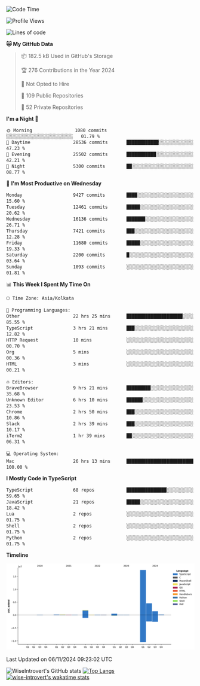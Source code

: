 <!--START_SECTION:waka-->
![Code Time](http://img.shields.io/badge/Code%20Time-1%2C787%20hrs%2059%20mins-blue)

![Profile Views](http://img.shields.io/badge/Profile%20Views-0-blue)

![Lines of code](https://img.shields.io/badge/From%20Hello%20World%20I%27ve%20Written-26.6%20million%20lines%20of%20code-blue)

**🐱 My GitHub Data** 

> 📦 182.5 kB Used in GitHub's Storage 
 > 
> 🏆 276 Contributions in the Year 2024
 > 
> 🚫 Not Opted to Hire
 > 
> 📜 109 Public Repositories 
 > 
> 🔑 52 Private Repositories 
 > 
**I'm a Night 🦉** 

```text
🌞 Morning                1080 commits        ░░░░░░░░░░░░░░░░░░░░░░░░░   01.79 % 
🌆 Daytime                28536 commits       ████████████░░░░░░░░░░░░░   47.23 % 
🌃 Evening                25502 commits       ███████████░░░░░░░░░░░░░░   42.21 % 
🌙 Night                  5300 commits        ██░░░░░░░░░░░░░░░░░░░░░░░   08.77 % 
```
📅 **I'm Most Productive on Wednesday** 

```text
Monday                   9427 commits        ████░░░░░░░░░░░░░░░░░░░░░   15.60 % 
Tuesday                  12461 commits       █████░░░░░░░░░░░░░░░░░░░░   20.62 % 
Wednesday                16136 commits       ███████░░░░░░░░░░░░░░░░░░   26.71 % 
Thursday                 7421 commits        ███░░░░░░░░░░░░░░░░░░░░░░   12.28 % 
Friday                   11680 commits       █████░░░░░░░░░░░░░░░░░░░░   19.33 % 
Saturday                 2200 commits        █░░░░░░░░░░░░░░░░░░░░░░░░   03.64 % 
Sunday                   1093 commits        ░░░░░░░░░░░░░░░░░░░░░░░░░   01.81 % 
```


📊 **This Week I Spent My Time On** 

```text
🕑︎ Time Zone: Asia/Kolkata

💬 Programming Languages: 
Other                    22 hrs 25 mins      █████████████████████░░░░   85.55 % 
TypeScript               3 hrs 21 mins       ███░░░░░░░░░░░░░░░░░░░░░░   12.82 % 
HTTP Request             10 mins             ░░░░░░░░░░░░░░░░░░░░░░░░░   00.70 % 
Org                      5 mins              ░░░░░░░░░░░░░░░░░░░░░░░░░   00.36 % 
HTML                     3 mins              ░░░░░░░░░░░░░░░░░░░░░░░░░   00.21 % 

🔥 Editors: 
BraveBrowser             9 hrs 21 mins       █████████░░░░░░░░░░░░░░░░   35.68 % 
Unknown Editor           6 hrs 10 mins       ██████░░░░░░░░░░░░░░░░░░░   23.53 % 
Chrome                   2 hrs 50 mins       ███░░░░░░░░░░░░░░░░░░░░░░   10.86 % 
Slack                    2 hrs 39 mins       ███░░░░░░░░░░░░░░░░░░░░░░   10.17 % 
iTerm2                   1 hr 39 mins        ██░░░░░░░░░░░░░░░░░░░░░░░   06.31 % 

💻 Operating System: 
Mac                      26 hrs 13 mins      █████████████████████████   100.00 % 
```

**I Mostly Code in TypeScript** 

```text
TypeScript               68 repos            ███████████████░░░░░░░░░░   59.65 % 
JavaScript               21 repos            █████░░░░░░░░░░░░░░░░░░░░   18.42 % 
Lua                      2 repos             ░░░░░░░░░░░░░░░░░░░░░░░░░   01.75 % 
Shell                    2 repos             ░░░░░░░░░░░░░░░░░░░░░░░░░   01.75 % 
Python                   2 repos             ░░░░░░░░░░░░░░░░░░░░░░░░░   01.75 % 
```



**Timeline**

![Lines of Code chart](https://raw.githubusercontent.com/wise-introvert/wise-introvert/master/assets/bar_graph.png)


 Last Updated on 06/11/2024 09:23:02 UTC
<!--END_SECTION:waka-->

![WiseIntrovert's GitHub stats](https://github-readme-stats.vercel.app/api?username=wise-introvert&count_private=true&show_icons=true)
[![Top Langs](https://github-readme-stats.vercel.app/api/top-langs/?username=wise-introvert&langs_count=10)](https://github.com/anuraghazra/github-readme-stats)
[![wise-introvert's wakatime stats](https://github-readme-stats.vercel.app/api/wakatime?username=wiseintrovert)](https://github.com/anuraghazra/github-readme-stats)
